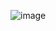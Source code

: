 ![image](https://github.com/karinz112/basic-calculator/assets/64262016/8c6c820e-76ae-4480-aeb6-7afd0ee7b06b)
